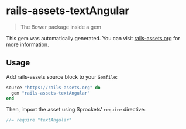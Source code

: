 # rails-assets-textAngular

> The Bower package inside a gem

This gem was automatically generated. You can visit [rails-assets.org](https://rails-assets.org) for more information.

## Usage

Add rails-assets source block to your `Gemfile`:

```ruby
source "https://rails-assets.org" do
  gem "rails-assets-textAngular"
end

```

Then, import the asset using Sprockets’ `require` directive:

```js
//= require "textAngular"
```
